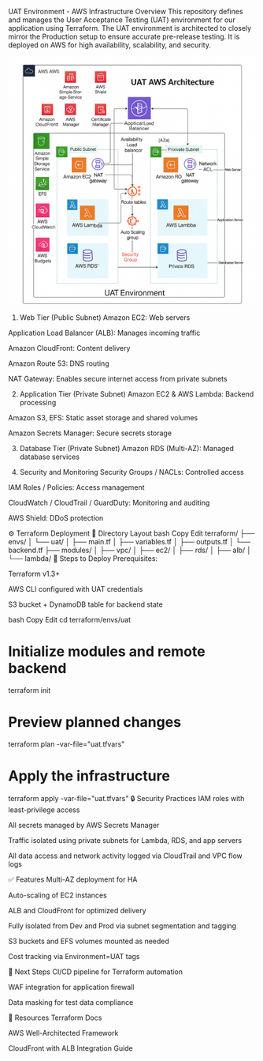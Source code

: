 UAT Environment - AWS Infrastructure
Overview
This repository defines and manages the User Acceptance Testing (UAT) environment for our application using Terraform. The UAT environment is architected to closely mirror the Production setup to ensure accurate pre-release testing. It is deployed on AWS for high availability, scalability, and security.


![UAT Architecture](image.png)




1. Web Tier (Public Subnet)
Amazon EC2: Web servers

Application Load Balancer (ALB): Manages incoming traffic

Amazon CloudFront: Content delivery

Amazon Route 53: DNS routing

NAT Gateway: Enables secure internet access from private subnets

2. Application Tier (Private Subnet)
Amazon EC2 & AWS Lambda: Backend processing

Amazon S3, EFS: Static asset storage and shared volumes

Amazon Secrets Manager: Secure secrets storage

3. Database Tier (Private Subnet)
Amazon RDS (Multi-AZ): Managed database services

4. Security and Monitoring
Security Groups / NACLs: Controlled access

IAM Roles / Policies: Access management

CloudWatch / CloudTrail / GuardDuty: Monitoring and auditing

AWS Shield: DDoS protection

⚙️ Terraform Deployment
📁 Directory Layout
bash
Copy
Edit
terraform/
├── envs/
│   └── uat/
│       ├── main.tf
│       ├── variables.tf
│       ├── outputs.tf
│       └── backend.tf
├── modules/
│   ├── vpc/
│   ├── ec2/
│   ├── rds/
│   ├── alb/
│   └── lambda/
🚀 Steps to Deploy
Prerequisites:

Terraform v1.3+

AWS CLI configured with UAT credentials

S3 bucket + DynamoDB table for backend state

bash
Copy
Edit
cd terraform/envs/uat

# Initialize modules and remote backend
terraform init

# Preview planned changes
terraform plan -var-file="uat.tfvars"

# Apply the infrastructure
terraform apply -var-file="uat.tfvars"
🔒 Security Practices
IAM roles with least-privilege access

All secrets managed by AWS Secrets Manager

Traffic isolated using private subnets for Lambda, RDS, and app servers

All data access and network activity logged via CloudTrail and VPC flow logs

✅ Features
Multi-AZ deployment for HA

Auto-scaling of EC2 instances

ALB and CloudFront for optimized delivery

Fully isolated from Dev and Prod via subnet segmentation and tagging

S3 buckets and EFS volumes mounted as needed

Cost tracking via Environment=UAT tags

📌 Next Steps
 CI/CD pipeline for Terraform automation

 WAF integration for application firewall

 Data masking for test data compliance

🔗 Resources
Terraform Docs

AWS Well-Architected Framework

CloudFront with ALB Integration Guide